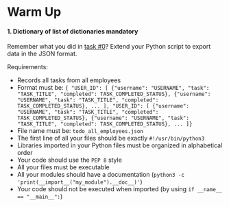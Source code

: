 <h1 class="gap">Warm Up</h1>

<h4 class="task">
    1. Dictionary of list of dictionaries
      <span class="alert alert-warning mandatory-optional">
        mandatory
      </span>
</h4><p>Remember what you did in <a href="/rltoken/EDmJFbM4B0j6M62K0XpT-Q" target="_blank" title="task #0">task #0</a>? Extend your Python script to export data in the JSON format.</p><p>Requirements:</p><ul>
<li>Records all tasks from all employees</li>
<li>Format must be: <code>{ "USER_ID": [ {"username": "USERNAME", "task": "TASK_TITLE", "completed": TASK_COMPLETED_STATUS}, {"username": "USERNAME", "task": "TASK_TITLE", "completed": TASK_COMPLETED_STATUS}, ... ], "USER_ID": [ {"username": "USERNAME", "task": "TASK_TITLE", "completed": TASK_COMPLETED_STATUS}, {"username": "USERNAME", "task": "TASK_TITLE", "completed": TASK_COMPLETED_STATUS}, ... ]}</code></li>
<li>File name must be: <code>todo_all_employees.json</code></li>
<li>The first line of all your files should be exactly <code>#!/usr/bin/python3</code></li>
<li>Libraries imported in your Python files must be organized in alphabetical order</li>
<li>Your code should use the <code>PEP 8</code> style</li>
<li>All your files must be executable</li>
<li>All your modules should have a documentation (<code>python3 -c 'print(__import__("my_module").__doc__)'</code>)</li>
<li>Your code should not be executed when imported (by using <code>if __name__ == "__main__":</code>)</li>
</ul>
